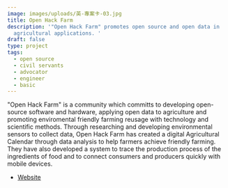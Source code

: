 ```yaml
---
image: images/uploads/英-專案卡-03.jpg
title: Open Hack Farm
description: '"Open Hack Farm" promotes open source and open data in
  agricultural applications. '
draft: false
type: project
tags:
  - open source
  - civil servants
  - advocator
  - engineer
  - basic
---
```

"Open Hack Farm" is a community which committs to developing open-source software and hardware, applying open data to agriculture and promoting enviromental friendly farming reusage with technology and scientific methods. Through researching and developing environmental sensors to collect data, Open Hack Farm has created a digital Agricultural Calendar through data analysis to help farmers achieve friendly farming. They have also developed a system to trace the production process of the ingredients of food and to connect consumers and producers quickly with mobile devices.

- [Website](https://www.openhackfarm.tw/)
